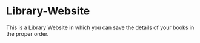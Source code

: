 # Library-Website
This is a Library Website in which you can save the details of your books in the proper order.
